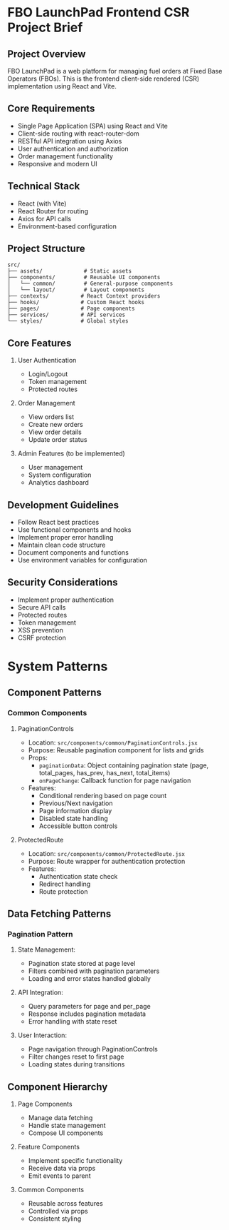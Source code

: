 # FBO LaunchPad Frontend CSR Project Brief

## Project Overview
FBO LaunchPad is a web platform for managing fuel orders at Fixed Base Operators (FBOs). This is the frontend client-side rendered (CSR) implementation using React and Vite.

## Core Requirements
- Single Page Application (SPA) using React and Vite
- Client-side routing with react-router-dom
- RESTful API integration using Axios
- User authentication and authorization
- Order management functionality
- Responsive and modern UI

## Technical Stack
- React (with Vite)
- React Router for routing
- Axios for API calls
- Environment-based configuration

## Project Structure
```
src/
├── assets/             # Static assets
├── components/         # Reusable UI components
│   └── common/         # General-purpose components
│   └── layout/         # Layout components
├── contexts/          # React Context providers
├── hooks/             # Custom React hooks
├── pages/             # Page components
├── services/          # API services
└── styles/            # Global styles
```

## Core Features
1. User Authentication
   - Login/Logout
   - Token management
   - Protected routes

2. Order Management
   - View orders list
   - Create new orders
   - View order details
   - Update order status

3. Admin Features (to be implemented)
   - User management
   - System configuration
   - Analytics dashboard

## Development Guidelines
- Follow React best practices
- Use functional components and hooks
- Implement proper error handling
- Maintain clean code structure
- Document components and functions
- Use environment variables for configuration

## Security Considerations
- Implement proper authentication
- Secure API calls
- Protected routes
- Token management
- XSS prevention
- CSRF protection 

# System Patterns

## Component Patterns

### Common Components
1. PaginationControls
   - Location: `src/components/common/PaginationControls.jsx`
   - Purpose: Reusable pagination component for lists and grids
   - Props:
     - `paginationData`: Object containing pagination state (page, total_pages, has_prev, has_next, total_items)
     - `onPageChange`: Callback function for page navigation
   - Features:
     - Conditional rendering based on page count
     - Previous/Next navigation
     - Page information display
     - Disabled state handling
     - Accessible button controls

2. ProtectedRoute
   - Location: `src/components/common/ProtectedRoute.jsx`
   - Purpose: Route wrapper for authentication protection
   - Features:
     - Authentication state check
     - Redirect handling
     - Route protection

## Data Fetching Patterns

### Pagination Pattern
1. State Management:
   - Pagination state stored at page level
   - Filters combined with pagination parameters
   - Loading and error states handled globally

2. API Integration:
   - Query parameters for page and per_page
   - Response includes pagination metadata
   - Error handling with state reset

3. User Interaction:
   - Page navigation through PaginationControls
   - Filter changes reset to first page
   - Loading states during transitions

## Component Hierarchy
1. Page Components
   - Manage data fetching
   - Handle state management
   - Compose UI components

2. Feature Components
   - Implement specific functionality
   - Receive data via props
   - Emit events to parent

3. Common Components
   - Reusable across features
   - Controlled via props
   - Consistent styling 